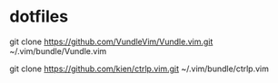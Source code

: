 # dotfiles

git clone https://github.com/VundleVim/Vundle.vim.git ~/.vim/bundle/Vundle.vim

git clone https://github.com/kien/ctrlp.vim.git ~/.vim/bundle/ctrlp.vim
